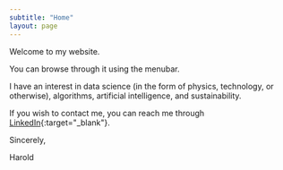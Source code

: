 ```yaml
---
subtitle: "Home"
layout: page
---
```

Welcome to my website.

You can browse through it using the menubar.

I have an interest in data science (in the form of physics, technology, or otherwise), algorithms, artificial intelligence, and sustainability.

If you wish to contact me, you can reach me through [LinkedIn](https://www.linkedin.com/in/haroldmeerwaldt/){:target="_blank"}.

Sincerely,

Harold
